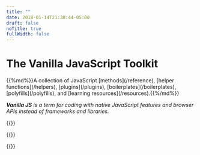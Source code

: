 ```yaml
---
title: ""
date: 2018-01-14T21:38:44-05:00
draft: false
noTitle: true
fullWidth: false
---
```


<h1 class="text-xlarge margin-bottom-small">The Vanilla JavaScript Toolkit</h1>

<p class="text-large">{{%md%}}A collection of JavaScript [methods](/reference), [helper functions](/helpers), [plugins](/plugins), [boilerplates](/boilerplates), [polyfills](/polyfills), and [learning resources](/resources).{{%/md%}}</p>

*__Vanilla JS__ is a term for coding with native JavaScript features and browser APIs instead of frameworks and libraries.*

{{<cta for="funnel">}}

{{<mailchimp intro="true">}}

{{<about-me>}}